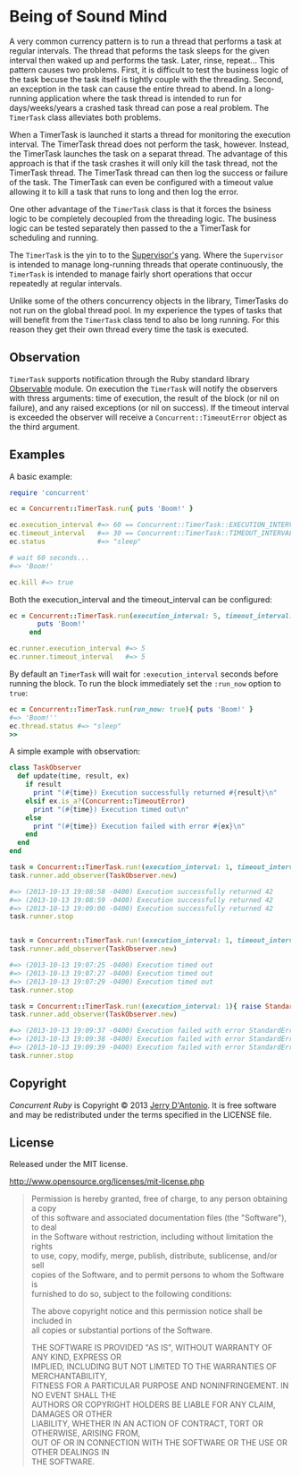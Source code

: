 # Being of Sound Mind

A very common currency pattern is to run a thread that performs a task at regular
intervals. The thread that peforms the task sleeps for the given interval then
waked up and performs the task. Later, rinse, repeat... This pattern causes two
problems. First, it is difficult to test the business logic of the task becuse the
task itself is tightly couple with the threading. Second, an exception in the task
can cause the entire thread to abend. In a long-running application where the task
thread is intended to run for days/weeks/years a crashed task thread can pose a real
problem. The `TimerTask` class alleviates both problems.

When a TimerTask is launched it starts a thread for monitoring the execution interval.
The TimerTask thread does not perform the task, however. Instead, the TimerTask
launches the task on a separat thread. The advantage of this approach is that if
the task crashes it will only kill the task thread, not the TimerTask thread. The
TimerTask thread can then log the success or failure of the task. The TimerTask
can even be configured with a timeout value allowing it to kill a task that runs
to long and then log the error.

One other advantage of the `TimerTask` class is that it forces the bsiness logic to
be completely decoupled from the threading logic. The business logic can be tested
separately then passed to the a TimerTask for scheduling and running.

The `TimerTask` is the yin to to the
[Supervisor's](https://github.com/jdantonio/concurrent-ruby/blob/master/md/supervisor.md)
yang. Where the `Supervisor` is intended to manage long-running threads that operate
continuously, the `TimerTask` is intended to manage fairly short operations that
occur repeatedly at regular intervals.

Unlike some of the others concurrency objects in the library, TimerTasks do not
run on the global thread pool. In my experience the types of tasks that will benefit
from the `TimerTask` class tend to also be long running. For this reason they get
their own thread every time the task is executed.

## Observation

`TimerTask` supports notification through the Ruby standard library
[Observable](http://ruby-doc.org/stdlib-1.9.3/libdoc/observer/rdoc/Observable.html)
module. On execution the `TimerTask` will notify the observers with thress arguments:
time of execution, the result of the block (or nil on failure), and any raised
exceptions (or nil on success). If the timeout interval is exceeded the observer
will receive a `Concurrent::TimeoutError` object as the third argument.

## Examples

A basic example:

```ruby
require 'concurrent'

ec = Concurrent::TimerTask.run{ puts 'Boom!' }

ec.execution_interval #=> 60 == Concurrent::TimerTask::EXECUTION_INTERVAL
ec.timeout_interval   #=> 30 == Concurrent::TimerTask::TIMEOUT_INTERVAL
ec.status             #=> "sleep"

# wait 60 seconds...
#=> 'Boom!'

ec.kill #=> true
```

Both the execution_interval and the timeout_interval can be configured:

```ruby
ec = Concurrent::TimerTask.run(execution_interval: 5, timeout_interval: 5) do
       puts 'Boom!'
     end

ec.runner.execution_interval #=> 5
ec.runner.timeout_interval   #=> 5
```

By default an `TimerTask` will wait for `:execution_interval` seconds before running the block.
To run the block immediately set the `:run_now` option to `true`:

```ruby
ec = Concurrent::TimerTask.run(run_now: true){ puts 'Boom!' }
#=> 'Boom!''
ec.thread.status #=> "sleep"
>> 
```

A simple example with observation:

```ruby
class TaskObserver
  def update(time, result, ex)
    if result
      print "(#{time}) Execution successfully returned #{result}\n"
    elsif ex.is_a?(Concurrent::TimeoutError)
      print "(#{time}) Execution timed out\n"
    else
      print "(#{time}) Execution failed with error #{ex}\n"
    end
  end
end

task = Concurrent::TimerTask.run!(execution_interval: 1, timeout_interval: 1){ 42 }
task.runner.add_observer(TaskObserver.new)

#=> (2013-10-13 19:08:58 -0400) Execution successfully returned 42
#=> (2013-10-13 19:08:59 -0400) Execution successfully returned 42
#=> (2013-10-13 19:09:00 -0400) Execution successfully returned 42
task.runner.stop


task = Concurrent::TimerTask.run!(execution_interval: 1, timeout_interval: 1){ sleep }
task.runner.add_observer(TaskObserver.new)

#=> (2013-10-13 19:07:25 -0400) Execution timed out
#=> (2013-10-13 19:07:27 -0400) Execution timed out
#=> (2013-10-13 19:07:29 -0400) Execution timed out
task.runner.stop

task = Concurrent::TimerTask.run!(execution_interval: 1){ raise StandardError }
task.runner.add_observer(TaskObserver.new)

#=> (2013-10-13 19:09:37 -0400) Execution failed with error StandardError
#=> (2013-10-13 19:09:38 -0400) Execution failed with error StandardError
#=> (2013-10-13 19:09:39 -0400) Execution failed with error StandardError
task.runner.stop
```

## Copyright

*Concurrent Ruby* is Copyright &copy; 2013 [Jerry D'Antonio](https://twitter.com/jerrydantonio).
It is free software and may be redistributed under the terms specified in the LICENSE file.

## License

Released under the MIT license.

http://www.opensource.org/licenses/mit-license.php  

> Permission is hereby granted, free of charge, to any person obtaining a copy  
> of this software and associated documentation files (the "Software"), to deal  
> in the Software without restriction, including without limitation the rights  
> to use, copy, modify, merge, publish, distribute, sublicense, and/or sell  
> copies of the Software, and to permit persons to whom the Software is  
> furnished to do so, subject to the following conditions:  
> 
> The above copyright notice and this permission notice shall be included in  
> all copies or substantial portions of the Software.  
> 
> THE SOFTWARE IS PROVIDED "AS IS", WITHOUT WARRANTY OF ANY KIND, EXPRESS OR  
> IMPLIED, INCLUDING BUT NOT LIMITED TO THE WARRANTIES OF MERCHANTABILITY,  
> FITNESS FOR A PARTICULAR PURPOSE AND NONINFRINGEMENT. IN NO EVENT SHALL THE  
> AUTHORS OR COPYRIGHT HOLDERS BE LIABLE FOR ANY CLAIM, DAMAGES OR OTHER  
> LIABILITY, WHETHER IN AN ACTION OF CONTRACT, TORT OR OTHERWISE, ARISING FROM,  
> OUT OF OR IN CONNECTION WITH THE SOFTWARE OR THE USE OR OTHER DEALINGS IN  
> THE SOFTWARE.  
